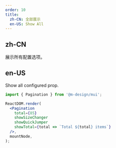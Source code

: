 ```yaml
---
order: 10
title:
  zh-CN: 全部展示
  en-US: Show All
---
```


## zh-CN

展示所有配置选项。

## en-US

Show all configured prop.

```jsx
import { Pagination } from '@m-design/mui';

ReactDOM.render(
  <Pagination
    total={85}
    showSizeChanger
    showQuickJumper
    showTotal={total => `Total ${total} items`}
  />,
  mountNode,
);
```
